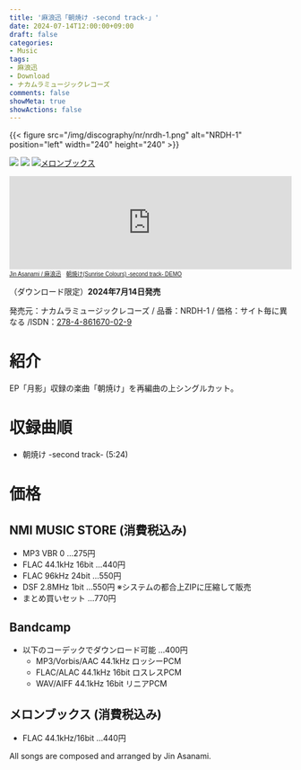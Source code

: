 ```yaml
---
title: '麻浪迅「朝焼け -second track-」'
date: 2024-07-14T12:00:00+09:00
draft: false
categories:
- Music
tags:
- 麻浪迅
- Download
- ナカムラミュージックレコーズ
comments: false
showMeta: true
showActions: false
---
```

{{< figure src="/img/discography/nr/nrdh-1.png" alt="NRDH-1" position="left" width="240" height="240" >}}

<a href="https://nmimusic.booth.pm/items/5916436" target="_blank"><img src="/img/banner/nmi_music_store.png"></a>
<a href="https://jinasanami.bandcamp.com/album/sunrise-colours-second-track" target="_blank"><img src="/img/banner/bandcamp_banner.png"></a>
<a href="https://www.melonbooks.co.jp/detail/detail.php?product_id=2674946" target="_blank"><img src="/img/banner/melon_banner.gif" alt="メロンブックス"></a>

<iframe width="100%" height="166" scrolling="no" frameborder="no" allow="autoplay" src="https://w.soundcloud.com/player/?url=https%3A//api.soundcloud.com/tracks/1871221356&color=%23ff5500&auto_play=false&hide_related=false&show_comments=true&show_user=true&show_reposts=false&show_teaser=true"></iframe><div style="font-size: 10px; color: #cccccc;line-break: anywhere;word-break: normal;overflow: hidden;white-space: nowrap;text-overflow: ellipsis; font-family: Interstate,Lucida Grande,Lucida Sans Unicode,Lucida Sans,Garuda,Verdana,Tahoma,sans-serif;font-weight: 100;"><a href="https://soundcloud.com/hayatehay" title="Jin Asanami / 麻浪迅" target="_blank">Jin Asanami / 麻浪迅</a> · <a href="https://soundcloud.com/hayatehay/sunrise-colours-second-track-demo" title="朝焼け(Sunrise Colours) -second track- DEMO" target="_blank">朝焼け(Sunrise Colours) -second track- DEMO</a></div>

（ダウンロード限定）**2024年7月14日発売**

発売元：ナカムラミュージックレコーズ / 品番：NRDH-1 / 価格：サイト毎に異なる /ISDN：[278-4-861670-02-9](https://isdn.jp/2784861670029)

# 紹介
EP「月影」収録の楽曲「朝焼け」を再編曲の上シングルカット。

# 収録曲順
- 朝焼け -second track- (5:24)

# 価格
## NMI MUSIC STORE (消費税込み)
- MP3 VBR 0 …275円
- FLAC 44.1kHz 16bit …440円
- FLAC 96kHz 24bit …550円
- DSF 2.8MHz 1bit …550円 ※システムの都合上ZIPに圧縮して販売
- まとめ買いセット …770円

## Bandcamp
- 以下のコーデックでダウンロード可能 …400円
   - MP3/Vorbis/AAC 44.1kHz ロッシーPCM
   - FLAC/ALAC 44.1kHz 16bit ロスレスPCM
   - WAV/AIFF 44.1kHz 16bit リニアPCM

## メロンブックス (消費税込み)
- FLAC 44.1kHz/16bit …440円

All songs are composed and arranged by Jin Asanami.
